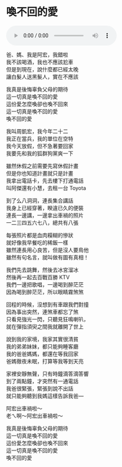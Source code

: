 # 喚不回的愛

<audio src="love_that_never_return.mp3" controls>
Your browser does not support the audio element.
</audio>

爸、媽、我是阿宏，我錯啦<br>
我不該喝酒，我也不應該尬車<br>
但是到現在，說什麼都已經太晚<br>
讓白髮人送黑髮人，實在不應該<br>

我真是後悔辜負父母的期待<br>
這一切真是喚不回的愛<br>
這份愛怎麼喚卻也喚不回來<br>
這一切真是喚不回的愛<br>
喚不回的愛

我叫周凱宏，我今年二十二<br>
我正在當兵，我的單位在空特<br>
我今天放假，但不急著要回家<br>
我要先和我的狐群狗黨爽一下

雖然休假之前需要先寫休假計畫<br>
但是你也知道計畫就只是計畫<br>
我拿出電話卡，先去樓下打通電話<br>
叫阿傑還有小慧，去租一台 Toyota

到了么八洞洞，連長集合講話<br>
我身上已經穿著，睽違已久的便裝<br>
連長一邊講，一邊拿出車禍的照片<br>
一二三四五六七八，總共有八張

每張照片都是血肉糢糊的慘狀<br>
就好像我早餐吃的稀飯一樣<br>
雖然連長用心良苦，但是沒人要鳥他<br>
雖然有句名言，就叫做有圖有真相！

我們先去跳舞，然後去冰宮溜冰<br>
然後再一起去百戰百勝 KTV<br>
我們一邊把歌唱，一邊喝到醉茫茫<br>
因為喝到醉茫茫，所以眼睛霧煞煞

回程的時候，沒想到有車跟我們對撞<br>
因為事出突然，連煞車都忘了煞<br>
只看見強光一閃，只聽見狂鳴喇叭，<br>
就在彈指須臾之間我就離開了世上

說到我的家境，我家其實很清貧<br>
我的弟弟妹妹，都只能夠睡客廳<br>
我的爸爸媽媽，都還在等我回家<br>
爸媽徹夜未眠，打算等我等到天亮

家裡安靜無聲，只有時鐘滴答滴答響<br>
到了兩點鐘，才突然有一通電話<br>
我爸很緊張，緊張到說不出話<br>
就只能夠聽到我媽這樣告訴我爸—

阿宏出車禍啦～<br>
老ㄟ啊～阿宏出車禍啦～

我真是後悔辜負父母的期待<br>
這一切真是喚不回的愛<br>
這份愛怎麼喚卻也喚不回來<br>
這一切真是喚不回的愛<br>
喚不回的愛
